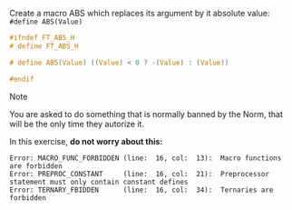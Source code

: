 Create a macro ABS which replaces its argument by it absolute value: `#define ABS(Value)`

```c
#ifndef FT_ABS_H
# define FT_ABS_H

# define ABS(Value) ((Value) < 0 ? -(Value) : (Value))

#endif
```
> [!NOTE]  
> You are asked to do something that is normally banned by the Norm, that will be the only time they autorize it.

In this exercise, **do not worry about this:**
```shell
Error: MACRO_FUNC_FORBIDDEN (line:  16, col:  13):	Macro functions are forbidden
Error: PREPROC_CONSTANT     (line:  16, col:  21):	Preprocessor statement must only contain constant defines
Error: TERNARY_FBIDDEN      (line:  16, col:  34):	Ternaries are forbidden
```
